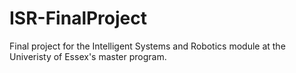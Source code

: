 # ISR-FinalProject

Final project for the Intelligent Systems and Robotics module at the Univeristy of Essex's master program.
